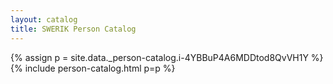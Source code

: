 ```yaml
---
layout: catalog
title: SWERIK Person Catalog
---
```

{% assign p = site.data._person-catalog.i-4YBBuP4A6MDDtod8QvVH1Y %}
{% include person-catalog.html p=p %}

